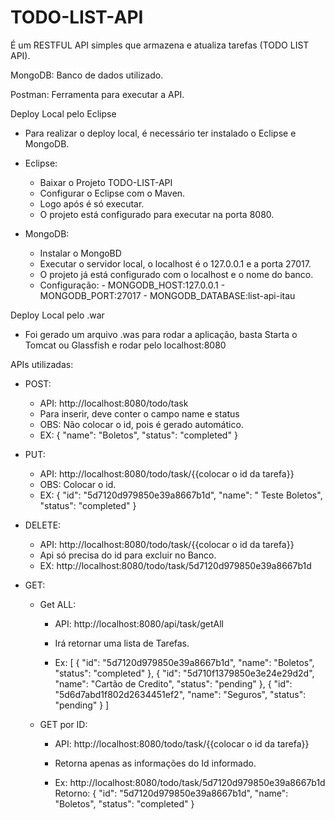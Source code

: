 # TODO-LIST-API
É um RESTFUL API simples que armazena e atualiza tarefas (TODO LIST API).

MongoDB: Banco de dados utilizado.

Postman: Ferramenta para executar a API.

Deploy Local pelo Eclipse
   - Para realizar o deploy local, é necessário ter instalado o Eclipse e MongoDB.
   - Eclipse:
      - Baixar o Projeto TODO-LIST-API
      - Configurar o Eclipse com o Maven.
      - Logo após é só executar.
      - O projeto está configurado para executar na porta 8080.
      
   - MongoDB:
      - Instalar o MongoBD
      - Executar o servidor local, o localhost é o 127.0.0.1 e a porta 27017.
      - O projeto já está configurado com o localhost e o nome do banco.  
      - Configuração:
            - MONGODB_HOST:127.0.0.1
            - MONGODB_PORT:27017
            - MONGODB_DATABASE:list-api-itau

Deploy Local pelo .war
  - Foi gerado um arquivo .was para rodar a aplicação, basta Starta o Tomcat ou Glassfish e rodar pelo localhost:8080
  
APIs utilizadas:
- POST:
   - API: http://localhost:8080/todo/task
   - Para inserir, deve conter o campo name e status
   - OBS: Não colocar o id, pois é gerado automático.
   - EX:
      {
        "name": "Boletos",
        "status": "completed"
      }
      
- PUT:  
   - API: http://localhost:8080/todo/task/{{colocar o id da tarefa}}
   - OBS: Colocar o id.
   - EX:
       {
        "id": "5d7120d979850e39a8667b1d",
        "name": " Teste Boletos",
        "status": "completed"
       }
- DELETE: 
   - API: http://localhost:8080/todo/task/{{colocar o id da tarefa}}
   - Api só precisa do id para excluir no Banco.
   - EX:
   http://localhost:8080/todo/task/5d7120d979850e39a8667b1d

- GET: 
  - Get ALL:
      - API: http://localhost:8080/api/task/getAll
      - Irá retornar uma lista de Tarefas. 
      
      - Ex: 
      [
         {
           "id": "5d7120d979850e39a8667b1d",
           "name": "Boletos",
            "status": "completed"
         },
         {
           "id": "5d710f1379850e3e24e29d2d",
           "name": "Cartão de Credito",
           "status": "pending"
         },
         {
           "id": "5d6d7abd1f802d2634451ef2",
            "name": "Seguros",
            "status": "pending"
         }
      ]

  - GET por ID:
      - API: http://localhost:8080/todo/task/{{colocar o id da tarefa}}
      - Retorna apenas as informações do Id informado.
      
      - Ex: http://localhost:8080/todo/task/5d7120d979850e39a8667b1d
       Retorno: 
       {
          "id": "5d7120d979850e39a8667b1d",
          "name": "Boletos",
          "status": "completed"
       }



















